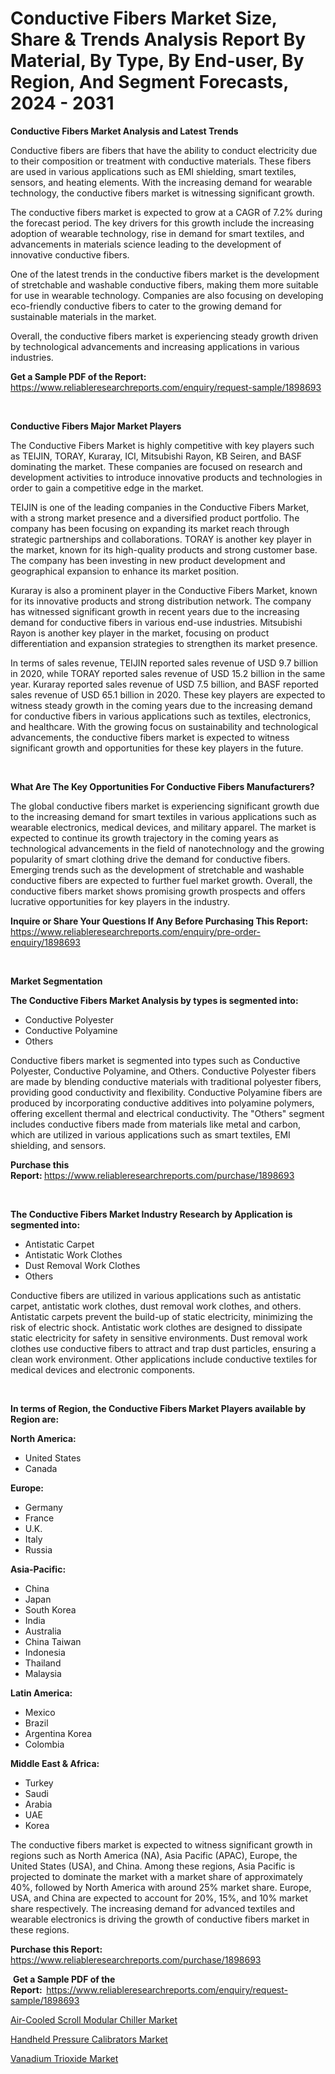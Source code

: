 <p><h1>Conductive Fibers Market Size, Share & Trends Analysis Report By Material, By Type, By End-user, By Region, And Segment Forecasts, 2024 - 2031</h1></p><p><strong>Conductive Fibers Market Analysis and Latest Trends</strong></p>
<p><p>Conductive fibers are fibers that have the ability to conduct electricity due to their composition or treatment with conductive materials. These fibers are used in various applications such as EMI shielding, smart textiles, sensors, and heating elements. With the increasing demand for wearable technology, the conductive fibers market is witnessing significant growth.</p><p>The conductive fibers market is expected to grow at a CAGR of 7.2% during the forecast period. The key drivers for this growth include the increasing adoption of wearable technology, rise in demand for smart textiles, and advancements in materials science leading to the development of innovative conductive fibers.</p><p>One of the latest trends in the conductive fibers market is the development of stretchable and washable conductive fibers, making them more suitable for use in wearable technology. Companies are also focusing on developing eco-friendly conductive fibers to cater to the growing demand for sustainable materials in the market.</p><p>Overall, the conductive fibers market is experiencing steady growth driven by technological advancements and increasing applications in various industries.</p></p>
<p><strong>Get a Sample PDF of the Report:&nbsp;</strong> <a href="https://www.reliableresearchreports.com/enquiry/request-sample/1898693">https://www.reliableresearchreports.com/enquiry/request-sample/1898693</a></p>
<p>&nbsp;</p>
<p><strong>Conductive Fibers Major Market Players</strong></p>
<p><p>The Conductive Fibers Market is highly competitive with key players such as TEIJIN, TORAY, Kuraray, ICI, Mitsubishi Rayon, KB Seiren, and BASF dominating the market. These companies are focused on research and development activities to introduce innovative products and technologies in order to gain a competitive edge in the market.</p><p>TEIJIN is one of the leading companies in the Conductive Fibers Market, with a strong market presence and a diversified product portfolio. The company has been focusing on expanding its market reach through strategic partnerships and collaborations. TORAY is another key player in the market, known for its high-quality products and strong customer base. The company has been investing in new product development and geographical expansion to enhance its market position.</p><p>Kuraray is also a prominent player in the Conductive Fibers Market, known for its innovative products and strong distribution network. The company has witnessed significant growth in recent years due to the increasing demand for conductive fibers in various end-use industries. Mitsubishi Rayon is another key player in the market, focusing on product differentiation and expansion strategies to strengthen its market presence.</p><p>In terms of sales revenue, TEIJIN reported sales revenue of USD 9.7 billion in 2020, while TORAY reported sales revenue of USD 15.2 billion in the same year. Kuraray reported sales revenue of USD 7.5 billion, and BASF reported sales revenue of USD 65.1 billion in 2020. These key players are expected to witness steady growth in the coming years due to the increasing demand for conductive fibers in various applications such as textiles, electronics, and healthcare. With the growing focus on sustainability and technological advancements, the conductive fibers market is expected to witness significant growth and opportunities for these key players in the future.</p></p>
<p>&nbsp;</p>
<p><strong>What Are The Key Opportunities For Conductive Fibers Manufacturers?</strong></p>
<p><p>The global conductive fibers market is experiencing significant growth due to the increasing demand for smart textiles in various applications such as wearable electronics, medical devices, and military apparel. The market is expected to continue its growth trajectory in the coming years as technological advancements in the field of nanotechnology and the growing popularity of smart clothing drive the demand for conductive fibers. Emerging trends such as the development of stretchable and washable conductive fibers are expected to further fuel market growth. Overall, the conductive fibers market shows promising growth prospects and offers lucrative opportunities for key players in the industry.</p></p>
<p><strong>Inquire or Share Your Questions If Any Before Purchasing This Report:</strong> <a href="https://www.reliableresearchreports.com/enquiry/pre-order-enquiry/1898693">https://www.reliableresearchreports.com/enquiry/pre-order-enquiry/1898693</a></p>
<p>&nbsp;</p>
<p><strong>Market Segmentation</strong></p>
<p><strong>The Conductive Fibers Market Analysis by types is segmented into:</strong></p>
<p><ul><li>Conductive Polyester</li><li>Conductive Polyamine</li><li>Others</li></ul></p>
<p><p>Conductive fibers market is segmented into types such as Conductive Polyester, Conductive Polyamine, and Others. Conductive Polyester fibers are made by blending conductive materials with traditional polyester fibers, providing good conductivity and flexibility. Conductive Polyamine fibers are produced by incorporating conductive additives into polyamine polymers, offering excellent thermal and electrical conductivity. The "Others" segment includes conductive fibers made from materials like metal and carbon, which are utilized in various applications such as smart textiles, EMI shielding, and sensors.</p></p>
<p><strong>Purchase this Report:&nbsp;</strong><a href="https://www.reliableresearchreports.com/purchase/1898693">https://www.reliableresearchreports.com/purchase/1898693</a></p>
<p>&nbsp;</p>
<p><strong>The Conductive Fibers Market Industry Research by Application is segmented into:</strong></p>
<p><ul><li>Antistatic Carpet</li><li>Antistatic Work Clothes</li><li>Dust Removal Work Clothes</li><li>Others</li></ul></p>
<p><p>Conductive fibers are utilized in various applications such as antistatic carpet, antistatic work clothes, dust removal work clothes, and others. Antistatic carpets prevent the build-up of static electricity, minimizing the risk of electric shock. Antistatic work clothes are designed to dissipate static electricity for safety in sensitive environments. Dust removal work clothes use conductive fibers to attract and trap dust particles, ensuring a clean work environment. Other applications include conductive textiles for medical devices and electronic components.</p></p>
<p>&nbsp;</p>
<p><strong>In terms of Region, the Conductive Fibers Market Players available by Region are:</strong></p>
<p>
    <p> <strong> North America: </strong>
        <ul>
            <li>United States</li>
            <li>Canada</li>
        </ul>
        </p> 
    <p> <strong> Europe: </strong>
        <ul>
            <li>Germany</li>
            <li>France</li>
            <li>U.K.</li>
            <li>Italy</li>
            <li>Russia</li>
        </ul>
        </p> 
    <p> <strong> Asia-Pacific: </strong>
        <ul>
            <li>China</li>
            <li>Japan</li>
            <li>South Korea</li>
            <li>India</li>
            <li>Australia</li>
            <li>China Taiwan</li>
            <li>Indonesia</li>
            <li>Thailand</li>
            <li>Malaysia</li>
        </ul>
        </p> 
    <p> <strong> Latin America: </strong>
        <ul>
            <li>Mexico</li>
            <li>Brazil</li>
            <li>Argentina Korea</li>
            <li>Colombia</li>
        </ul>
        </p> 
    <p> <strong> Middle East & Africa: </strong>
        <ul>
            <li>Turkey</li>
            <li>Saudi</li>
            <li>Arabia</li>
            <li>UAE</li>
            <li>Korea</li>
        </ul>
    </p>
    </p>
<p><p>The conductive fibers market is expected to witness significant growth in regions such as North America (NA), Asia Pacific (APAC), Europe, the United States (USA), and China. Among these regions, Asia Pacific is projected to dominate the market with a market share of approximately 40%, followed by North America with around 25% market share. Europe, USA, and China are expected to account for 20%, 15%, and 10% market share respectively. The increasing demand for advanced textiles and wearable electronics is driving the growth of conductive fibers market in these regions.</p></p>
<p><strong>Purchase this Report: </strong><a href="https://www.reliableresearchreports.com/purchase/1898693">https://www.reliableresearchreports.com/purchase/1898693</a></p>
<p>&nbsp;<strong>Get a Sample PDF of the Report:&nbsp;&nbsp;</strong><a href="https://www.reliableresearchreports.com/enquiry/request-sample/1898693">https://www.reliableresearchreports.com/enquiry/request-sample/1898693</a></p>
<p><strong></strong></p>
<p><p><a href="https://view.publitas.com/reportprime-1/air-cooled-scroll-modular-chiller-market-analysis-examines-its-scope-on-growth-opportunities-and-forecasted-trends-spanning-from-2023-to-2030/">Air-Cooled Scroll Modular Chiller Market</a></p><p><a href="https://view.publitas.com/reportprime-1/handheld-pressure-calibrators-market-research-report-reveals-the-latest-trends-and-opportunities-of-this-market-for-period-from-2023-2030/">Handheld Pressure Calibrators Market</a></p><p><a href="https://github.com/nancykennedykellievqfqt2/Market-Research-Report-List-1/blob/main/vanadium-trioxide-market.md">Vanadium Trioxide Market</a></p></p>
